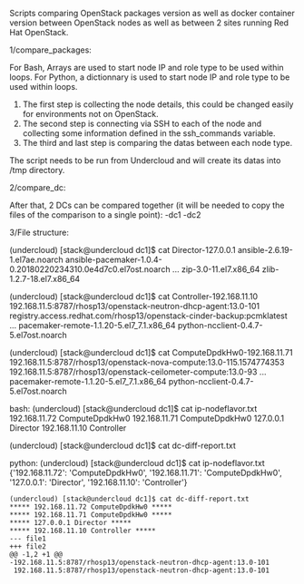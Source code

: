Scripts comparing OpenStack packages version as well as docker container version between OpenStack nodes as well as between 2 sites running Red Hat OpenStack.

1/compare_packages:

For Bash, Arrays are used to start node IP and role type to be used within loops.
For Python, a dictionnary is used to start node IP and role type to be used within loops.

1) The first step is collecting the node details, this could be changed easily for environments not on OpenStack.
2) The second step is connecting via SSH to each of the node and collecting some information defined in the ssh_commands variable.
3) The third and last step is comparing the datas between each node type.

The script needs to be run from Undercloud and will create its datas into /tmp directory. 

2/compare_dc:

After that, 2 DCs can be compared together (it will be needed to copy the files of the comparison to a single point):
-dc1
-dc2

3/File structure:

(undercloud) [stack@undercloud dc1]$ cat Director-127.0.0.1
ansible-2.6.19-1.el7ae.noarch
ansible-pacemaker-1.0.4-0.20180220234310.0e4d7c0.el7ost.noarch
...
zip-3.0-11.el7.x86_64
zlib-1.2.7-18.el7.x86_64


(undercloud) [stack@undercloud dc1]$ cat Controller-192.168.11.10
192.168.11.5:8787/rhosp13/openstack-neutron-dhcp-agent:13.0-101
registry.access.redhat.com/rhosp13/openstack-cinder-backup:pcmklatest
...
pacemaker-remote-1.1.20-5.el7_7.1.x86_64
python-ncclient-0.4.7-5.el7ost.noarch


(undercloud) [stack@undercloud dc1]$ cat ComputeDpdkHw0-192.168.11.71
192.168.11.5:8787/rhosp13/openstack-nova-compute:13.0-115.1574774353
192.168.11.5:8787/rhosp13/openstack-ceilometer-compute:13.0-93
...
pacemaker-remote-1.1.20-5.el7_7.1.x86_64
python-ncclient-0.4.7-5.el7ost.noarch


bash:
(undercloud) [stack@undercloud dc1]$ cat ip-nodeflavor.txt
192.168.11.72 ComputeDpdkHw0
192.168.11.71 ComputeDpdkHw0
127.0.0.1 Director
192.168.11.10 Controller


(undercloud) [stack@undercloud dc1]$ cat dc-diff-report.txt


python:
(undercloud) [stack@undercloud dc1]$ cat ip-nodeflavor.txt
{'192.168.11.72': 'ComputeDpdkHw0', '192.168.11.71': 'ComputeDpdkHw0', '127.0.0.1': 'Director', '192.168.11.10': 'Controller'}

```
(undercloud) [stack@undercloud dc1]$ cat dc-diff-report.txt
***** 192.168.11.72 ComputeDpdkHw0 *****
***** 192.168.11.71 ComputeDpdkHw0 *****
***** 127.0.0.1 Director *****
***** 192.168.11.10 Controller *****
--- file1
+++ file2
@@ -1,2 +1 @@
-192.168.11.5:8787/rhosp13/openstack-neutron-dhcp-agent:13.0-101
 192.168.11.5:8787/rhosp13/openstack-neutron-dhcp-agent:13.0-101
```
